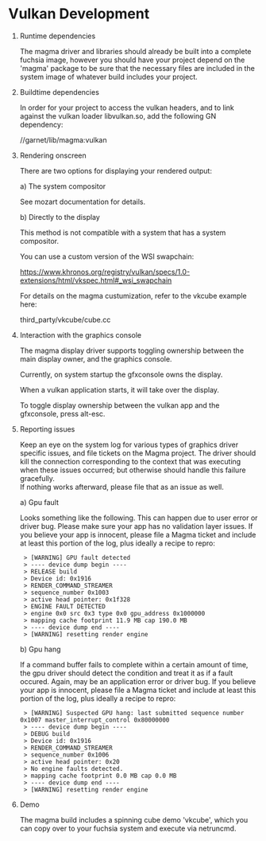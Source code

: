 Vulkan Development
==================

1) Runtime dependencies

    The magma driver and libraries should already be built into a complete fuchsia image, however you should have your project depend on the 'magma' package to be sure that the necessary files are included in the system image of whatever build includes your project.

2) Buildtime dependencies

    In order for your project to access the vulkan headers, and to link against the vulkan loader libvulkan.so, add the following GN dependency:

    //garnet/lib/magma:vulkan

3) Rendering onscreen

    There are two options for displaying your rendered output:

    a) The system compositor

    See mozart documentation for details.

    b) Directly to the display

    This method is not compatible with a system that has a system compositor.

    You can use a custom version of the WSI swapchain:

    https://www.khronos.org/registry/vulkan/specs/1.0-extensions/html/vkspec.html#_wsi_swapchain

    For details on the magma custumization, refer to the vkcube example here:

    third_party/vkcube/cube.cc

4) Interaction with the graphics console

    The magma display driver supports toggling ownership between the main display owner, and the graphics console.

    Currently, on system startup the gfxconsole owns the display.

    When a vulkan application starts, it will take over the display.

    To toggle display ownership between the vulkan app and the gfxconsole, press alt-esc.

5) Reporting issues

    Keep an eye on the system log for various types of graphics driver specific issues, and file tickets on the Magma project.
    The driver should kill the connection corresponding to the context that was executing when these issues occurred; but otherwise should handle this failure gracefully.  
    If nothing works afterward, please file that as an issue as well.

    a) Gpu fault

    Looks something like the following.  This can happen due to user error or driver bug.  Please make sure your app has no validation layer issues.
    If you believe your app is innocent, please file a Magma ticket and include at least this portion of the log, plus ideally a recipe to repro:

        > [WARNING] GPU fault detected
        > ---- device dump begin ----
        > RELEASE build
        > Device id: 0x1916
        > RENDER_COMMAND_STREAMER
        > sequence_number 0x1003
        > active head pointer: 0x1f328
        > ENGINE FAULT DETECTED
        > engine 0x0 src 0x3 type 0x0 gpu_address 0x1000000
        > mapping cache footprint 11.9 MB cap 190.0 MB
        > ---- device dump end ----
        > [WARNING] resetting render engine

    b) Gpu hang

    If a command buffer fails to complete within a certain amount of time, the gpu driver should detect the condition and treat it as if a fault occured.
    Again, may be an application error or driver bug. If you believe your app is innocent, please file a Magma ticket and include at least this portion of the log, plus ideally a recipe to repro:

        > [WARNING] Suspected GPU hang: last submitted sequence number 0x1007 master_interrupt_control 0x80000000
        > ---- device dump begin ----
        > DEBUG build
        > Device id: 0x1916
        > RENDER_COMMAND_STREAMER
        > sequence_number 0x1006
        > active head pointer: 0x20
        > No engine faults detected.
        > mapping cache footprint 0.0 MB cap 0.0 MB
        > ---- device dump end ----
        > [WARNING] resetting render engine

6) Demo

    The magma build includes a spinning cube demo 'vkcube', which you can copy over to your fuchsia system and execute via netruncmd.
